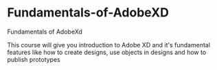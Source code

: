 # Fundamentals-of-AdobeXD
Fundamentals of AdobeXd

This course will give you introduction to Adobe XD and it's fundamental features like how to create designs, use objects in designs and how to publish prototypes
